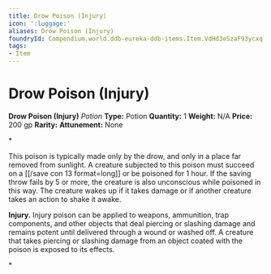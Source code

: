 ```yaml
---
title: Drow Poison (Injury)
icon: ':luggage:'
aliases: Drow Poison (Injury)
foundryId: Compendium.world.ddb-eureka-ddb-items.Item.VdHd3eSzaF93ycxq
tags:
- Item
---
```


# Drow Poison (Injury)

**Drow Poison (Injury)**
_Potion_
**Type:** Potion
**Quantity:** 1
**Weight:** N/A
**Price:** 200 gp
**Rarity:** 
**Attunement:** None

*<p>This poison is typically made only by the drow, and only in a place far removed from sunlight. A creature subjected to this poison must succeed on a [[/save con 13 format=long]] or be poisoned for 1 hour. If the saving throw fails by 5 or more, the creature is also unconscious while poisoned in this way. The creature wakes up if it takes damage or if another creature takes an action to shake it awake.

**Injury.** Injury poison can be applied to weapons, ammunition, trap components, and other objects that deal piercing or slashing damage and remains potent until delivered through a wound or washed off. A creature that takes piercing or slashing damage from an object coated with the poison is exposed to its effects.</p>*